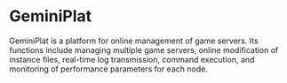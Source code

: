 # GeminiPlat
GeminiPlat is a platform for online management of game servers. Its functions include managing multiple game servers, online modification of instance files, real-time log transmission, command execution, and monitoring of performance parameters for each node.
